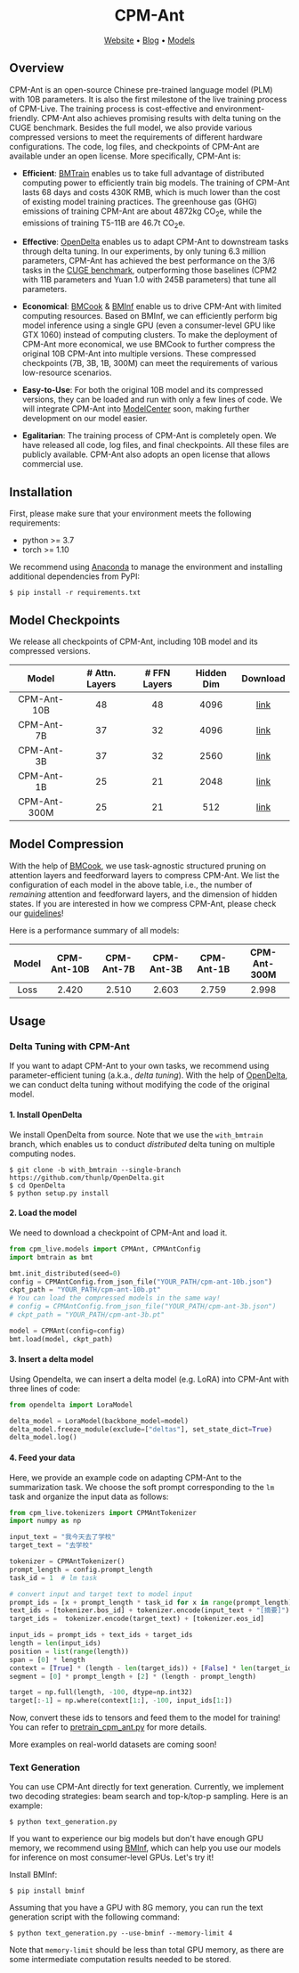<div align="center">

<h1>CPM-Ant</h1>
<p align="center">
   <a href="https://live.openbmb.org/ant" target="_blank">Website</a> • <a href="https://www.openbmb.org/en/community/blogs/blogpage?id=98afef2ce45f4fe9a4bc15a66d7ccb92" target="_blank">Blog</a> • <a href="https://github.com/OpenBMB/CPM-Live/tree/master/cpm-live#model-checkpoints">Models</a>
</p>
</div>

## Overview

CPM-Ant is an open-source Chinese pre-trained language model (PLM) with 10B parameters. It is also the first milestone of the live training process of CPM-Live. The training process is cost-effective and environment-friendly. CPM-Ant also achieves promising results with delta tuning on the CUGE benchmark. Besides the full model, we also provide various compressed versions to meet the requirements of different hardware configurations. The code, log files, and checkpoints of CPM-Ant are available under an open license. More specifically, CPM-Ant is:

- **Efficient**: [BMTrain](https://github.com/OpenBMB/BMTrain) enables us to take full advantage of distributed computing power to efficiently train big models. The training of CPM-Ant lasts 68 days and costs 430K RMB, which is much lower than the cost of existing model training practices. The greenhouse gas (GHG) emissions of training CPM-Ant are about 4872kg CO<sub>2</sub>e, while the emissions of training T5-11B are 46.7t CO<sub>2</sub>e.

- **Effective**: [OpenDelta](https://github.com/thunlp/OpenDelta) enables us to adapt CPM-Ant to downstream tasks through delta tuning. In our experiments, by only tuning 6.3 million parameters, CPM-Ant has achieved the best performance on the 3/6 tasks in the [CUGE benchmark](http://cuge.baai.ac.cn), outperforming those baselines (CPM2 with 11B parameters and Yuan 1.0 with 245B parameters) that tune all parameters.

- **Economical**: [BMCook](https://github.com/OpenBMB/BMCook) & [BMInf](https://github.com/OpenBMB/BMInf) enable us to drive CPM-Ant with limited computing resources. Based on BMInf, we can efficiently perform big model inference using a single GPU (even a consumer-level GPU like GTX 1060) instead of computing clusters. To make the deployment of CPM-Ant more economical, we use BMCook to further compress the original 10B CPM-Ant into multiple versions. These compressed checkpoints (7B, 3B, 1B, 300M) can meet the requirements of various low-resource scenarios.

- **Easy-to-Use**:  For both the original 10B model and its compressed versions, they can be loaded and run with only a few lines of code. We will integrate CPM-Ant into [ModelCenter](https://github.com/OpenBMB/ModelCenter) soon, making further development on our model easier.

- **Egalitarian**: The training process of CPM-Ant is completely open. We have released all code, log files, and final checkpoints. All these files are publicly available. CPM-Ant also adopts an open license that allows commercial use.

## Installation

First, please make sure that your environment meets the following requirements:

- python >= 3.7
- torch >= 1.10

We recommend using [Anaconda](https://www.anaconda.com/) to manage the environment and installing additional dependencies from PyPI:

```shell
$ pip install -r requirements.txt
```

## Model Checkpoints

We release all checkpoints of CPM-Ant, including 10B model and its compressed versions.

| Model | # Attn. Layers | # FFN Layers | Hidden Dim | Download |
|:-:|:-:|:-:|:-:|:-:|
| CPM-Ant-10B | 48 | 48 | 4096 | [link](https://openbmb.oss-cn-hongkong.aliyuncs.com/model_center/cpmlive-10b/cpm_live_10B.zip) |
| CPM-Ant-7B | 37 | 32 | 4096 | [link](https://openbmb.oss-cn-hongkong.aliyuncs.com/model_center/cpmlive-7b/cpm_live_7b.zip) |
| CPM-Ant-3B | 37 | 32 | 2560 | [link](https://openbmb.oss-cn-hongkong.aliyuncs.com/model_center/cpmlive-3b/cpm_live_3b.zip) |
| CPM-Ant-1B | 25 | 21 | 2048 | [link](https://openbmb.oss-cn-hongkong.aliyuncs.com/model_center/cpmlive-1b/cpm_live_1b.zip) |
| CPM-Ant-300M | 25 | 21 | 512 | [link](https://openbmb.oss-cn-hongkong.aliyuncs.com/model_center/cpmlive-300m/cpm_live_300m.zip) |

## Model Compression

With the help of [BMCook](https://github.com/OpenBMB/BMCook), we use task-agnostic structured pruning on attention layers and feedforward layers to compress CPM-Ant. We list the configuration of each model in the above table, i.e., the number of *remaining* attention and feedforward layers, and the dimension of hidden states. If you are interested in how we compress CPM-Ant, please check our [guidelines](https://github.com/OpenBMB/BMCook/tree/main/cpm_live_example)!

Here is a performance summary of all models:

| Model | CPM-Ant-10B | CPM-Ant-7B | CPM-Ant-3B | CPM-Ant-1B | CPM-Ant-300M |
|:-:|:-:|:-:|:-:|:-:|:-:|
| Loss | 2.420 | 2.510 | 2.603 | 2.759 | 2.998 |

## Usage

### Delta Tuning with CPM-Ant

If you want to adapt CPM-Ant to your own tasks, we recommend using parameter-efficient tuning (a.k.a., *delta tuning*). With the help of [OpenDelta](https://github.com/thunlp/OpenDelta), we can conduct delta tuning without modifying the code of the original model.

#### 1. Install OpenDelta

We install OpenDelta from source. Note that we use the `with_bmtrain` branch, which enables us to conduct *distributed* delta tuning on multiple computing nodes.

```shell
$ git clone -b with_bmtrain --single-branch https://github.com/thunlp/OpenDelta.git
$ cd OpenDelta
$ python setup.py install
```

#### 2. Load the model

We need to download a checkpoint of CPM-Ant and load it.

```python
from cpm_live.models import CPMAnt, CPMAntConfig
import bmtrain as bmt

bmt.init_distributed(seed=0)
config = CPMAntConfig.from_json_file("YOUR_PATH/cpm-ant-10b.json")
ckpt_path = "YOUR_PATH/cpm-ant-10b.pt"
# You can load the compressed models in the same way! 
# config = CPMAntConfig.from_json_file("YOUR_PATH/cpm-ant-3b.json")
# ckpt_path = "YOUR_PATH/cpm-ant-3b.pt"

model = CPMAnt(config=config)
bmt.load(model, ckpt_path)
```

#### 3. Insert a delta model

Using Opendelta, we can insert a delta model (e.g. LoRA) into CPM-Ant with three lines of code:

```python
from opendelta import LoraModel

delta_model = LoraModel(backbone_model=model)
delta_model.freeze_module(exclude=["deltas"], set_state_dict=True)
delta_model.log()
```

#### 4. Feed your data

Here, we provide an example code on adapting CPM-Ant to the summarization task. We choose the soft prompt corresponding to the `lm` task and organize the input data as follows:

```python
from cpm_live.tokenizers import CPMAntTokenizer
import numpy as np

input_text = "我今天去了学校"
target_text = "去学校"

tokenizer = CPMAntTokenizer()
prompt_length = config.prompt_length
task_id = 1  # lm task

# convert input and target text to model input
prompt_ids = [x + prompt_length * task_id for x in range(prompt_length)]
text_ids = [tokenizer.bos_id] + tokenizer.encode(input_text + "[摘要]")
target_ids =  tokenizer.encode(target_text) + [tokenizer.eos_id]

input_ids = prompt_ids + text_ids + target_ids
length = len(input_ids)
position = list(range(length))
span = [0] * length
context = [True] * (length - len(target_ids)) + [False] * len(target_ids)
segment = [0] * prompt_length + [2] * (length - prompt_length)

target = np.full(length, -100, dtype=np.int32)
target[:-1] = np.where(context[1:], -100, input_ids[1:])
```

Now, convert these ids to tensors and feed them to the model for training! You can refer to [pretrain_cpm_ant.py](https://github.com/OpenBMB/CPM-Live/blob/master/cpm-live/pretrain_cpm_ant.py) for more details.

More examples on real-world datasets are coming soon!

### Text Generation

You can use CPM-Ant directly for text generation. Currently, we implement two decoding strategies: beam search and top-k/top-p sampling. Here is an example:

```shell
$ python text_generation.py
```

If you want to experience our big models but don't have enough GPU memory, we recommend using [BMInf](https://github.com/OpenBMB/BMInf), which can help you use our models for inference on most consumer-level GPUs. Let's try it!

Install BMInf:

```shell
$ pip install bminf
```

Assuming that you have a GPU with 8G memory, you can run the text generation script with the following command:

```shell
$ python text_generation.py --use-bminf --memory-limit 4
```

Note that `memory-limit` should be less than total GPU memory, as there are some intermediate computation results needed to be stored.